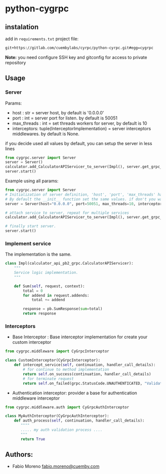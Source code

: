 # python-cygrpc

## instalation

add in `requirements.txt` project file:
```requirements.txt
git+https://gitlab.com/cuembylabs/cyrpc/python-cyrpc.git#egg=cygrpc
```
**Note:** you need configure SSH key and gitconfig for access to private repository


## Usage

### Server
Params:

* host : str =  server host, by default is '0.0.0.0'
* port : int = server port for listen. by default is 50051
* max_threads : int =  set threads workers for server, by default is 10
* interceptors: tuple(InterceptorImplementation) = server interceptors middlewares. by default is None.


if you decide used all values by default, you can setup the server in less lines
```python
from cygrpc.server import Server
server = Server()
calculator.add_CalculatorAPIServicer_to_server(Impl(), server.get_grpc_server())
server.start()
```

Example using all params:
```python
from cygrpc.server import Server
# Initialization of server definition, 'host', 'port', 'max_threads' has be optionals.
# By default the __init__ function set the same values. if don't you wanna set interceptors only remove the param
server = Server(host="0.0.0.0", port=50051, max_threads=10, interceptors=(MyAuthInterceptor(),))

# attach service to server, repeat for multiple services
calculator.add_CalculatorAPIServicer_to_server(Impl(), server.get_grpc_server())

# finally start server.
server.start()
```


### Implement service 
The implementation is the same.

```python
class Impl(calculator_api_pb2_grpc.CalculatorAPIServicer):
    """
    Service logic implementation.
    """

    def Sum(self, request, context):
        total = 0
        for addend in request.addends:
            total += addend

        response = pb.SumResponse(sum=total)
        return response
```

### Interceptors

- Base Interceptor : Base interceptor implementation for create your custom interceptor

```python
from cygrpc.middleware import CyGrpcInterceptor

class CustomInterceptor(CyGrpcInterceptor):
    def intercept_service(self, continuation, handler_call_details):
        # for continue to method implementation  
        return self.on_success(continuation, handler_call_details)
        # for terminate request
        return self.on_failed(grpc.StatusCode.UNAUTHENTICATED, "Validate authentication failed.")

```

- Authentication interceptor: provider a base for authentication middleware interceptor

```python
from cygrpc.middleware.auth import CyGrpcAuthInterceptor

class MyAuthInterceptor(CyGrpcAuthInterceptor):
    def auth_process(self, continuation, handler_call_details):
       """"
       ..... my auth validation process ....
       """
       return True
``` 



## Authors:
- Fabio Moreno <fabio.moreno@cuemby.com>
